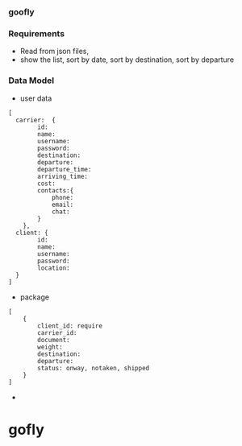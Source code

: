 ### goofly

### Requirements

- Read from json files,
- show the list, sort by date, sort by destination, sort by departure

### Data Model

- user data

```
[
  carrier:  {
        id:
        name:
        username:
        password:
        destination:
        departure:
        departure_time:
        arriving_time:
        cost:
        contacts:{
            phone:
            email:
            chat:
        }
    },
  client: {
        id:
        name:
        username:
        password:
        location:
  }
]
```

- package

```
[
    {
        client_id: require
        carrier_id:
        document:
        weight:
        destination:
        departure:
        status: onway, notaken, shipped
    }
]
```

-
# gofly
